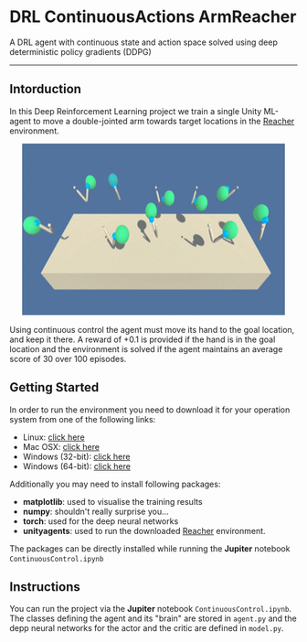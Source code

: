 # DRL ContinuousActions ArmReacher
A DRL agent with continuous state and action space solved using deep deterministic policy gradients (DDPG) 


---

## Intorduction

In this Deep Reinforcement Learning project we train a single Unity ML-agent to move a double-jointed arm towards target locations in the [Reacher](https://github.com/Unity-Technologies/ml-agents/blob/master/docs/Learning-Environment-Examples.md#reacher) environment. 

<p align="center">
  <img width="460" height="300" src="plots/arm_reacher.png">
</p>

Using continuous control the agent must move its hand to the goal location, and keep it there. A reward of +0.1 is provided if the hand is in the goal location and the environment is solved if the agent maintains an average score of 30 over 100 episodes.



## Getting Started

In order to run the environment you need to download it for your  operation system from one of the following links:
* Linux: [click here](https://s3-us-west-1.amazonaws.com/udacity-drlnd/P2/Reacher/one_agent/Reacher_Linux.zip)
* Mac OSX: [click here](https://s3-us-west-1.amazonaws.com/udacity-drlnd/P2/Reacher/one_agent/Reacher.app.zip)
* Windows (32-bit): [click here](https://s3-us-west-1.amazonaws.com/udacity-drlnd/P2/Reacher/one_agent/Reacher_Windows_x86.zip)
* Windows (64-bit): [click here](https://s3-us-west-1.amazonaws.com/udacity-drlnd/P2/Reacher/one_agent/Reacher_Windows_x86_64.zip)


Additionally you may need to install following packages: 
* **matplotlib**: used to visualise the training results 
* **numpy**: shouldn't really surprise you...
* **torch**: used for the deep neural networks
* **unityagents**: used to run the downloaded [Reacher](https://github.com/Unity-Technologies/ml-agents/blob/master/docs/Learning-Environment-Examples.md#reacher) environment. 

The packages can be directly installed while running the **Jupiter** notebook `ContinuousControl.ipynb`



## Instructions

You can run the project via the **Jupiter** notebook `ContinuousControl.ipynb`. The classes defining the agent and its "brain" are stored in `agent.py` and the depp neural networks for the actor and the critic are defined in `model.py`.
